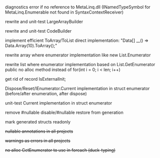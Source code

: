 diagnostics error if no reference to MetaLinq.dll (INamedTypeSymbol for MetaLinq.Enumerable not found in SyntaxContextReceiver)

rewrite and unit-test LargeArrayBuilder

rewrite and unit-test CodeBuilder

implement efficient ToArray/ToList direct implementation: "Data[] __() => Data.Array(10).ToArray();"

rewrite array where enumerator implementation like new List<T>.Enumerator

rewrite list where enumerator implementation based on List<T>.GetEnumerator public no alloc method instead of for(int i = 0; i < len; i++)

get rid of record IsExternalInit;

Dispose/Reset/IEnumerator.Current implementation in struct enumerator (before/after enumeration, after dispose)

unit-test Current implementation in struct enumerator

remove #nullable disable/#nullable restore from generation

mark generated structs readonly

~~nullable annotations in all projects~~

~~warnings as errors in all projects~~

~~no alloc GetEnumerator to use in foreach (duck-typing)~~